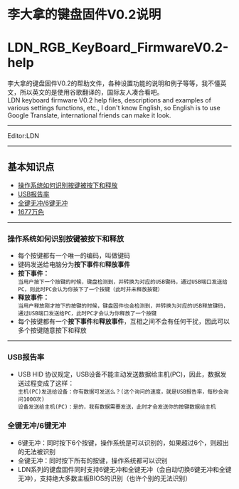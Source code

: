 ﻿李大拿的键盘固件V0.2说明
=====================
LDN_RGB_KeyBoard_FirmwareV0.2-help
=====================
李大拿的键盘固件V0.2的帮助文件，各种设置功能的说明和例子等等，我不懂英文，所以英文的是使用谷歌翻译的，国际友人凑合看吧。<br>
LDN keyboard firmware V0.2 help files, descriptions and examples of various settings functions, etc., I don't know English, so English is to use Google Translate, international friends can make it look.
****
Editor:LDN
****
## 基本知识点
   * [操作系统如何识别按键被按下和释放](#操作系统如何识别按键被按下和释放)
   * [USB报告率](#USB报告率)
   * [全键无冲/6键无冲](#全键无冲/6键无冲)
   * [1677万色](#1677万色)
  ----
  
  
 ### 操作系统如何识别按键被按下和释放
   * 每个按键都有一个唯一的编码，叫做键码
   * 键码发送给电脑分为**按下事件**和**释放事件**
   * **按下事件：** <br>
    `当用户按下一个按键的时候，键盘检测到，并转换为对应的USB键码，通过USB端口发送给PC，则此时PC会认为你按下了一个按键（此时并未释放按键）`
   * **释放事件：** <br>
    `当用户释放刚才按下的按键的时候，键盘固件也会检测到，并转换为对应的USB释放键码，通过USB端口发送给PC，此时PC才会认为你释放了一个按键`
   * 每个按键都有一个**按下事件**和**释放事件**，互相之间不会有任何干扰，因此可以多个按键随意按下和释放
  ----
 ### USB报告率
   * USB HID 协议规定，USB设备不能主动发送数据给主机(PC)，因此，数据发送过程变成了这样：<br>
    `主机(PC)发送给设备：你有数据可发送么？(这个询问的速度，就是USB报告率，每秒会询问1000次)`<br>
    `设备发送给主机(PC)：是的，我有数据需要发送，此时才会发送你的按键数据给主机`
 ### 全键无冲/6键无冲
   * 6键无冲：同时按下6个按键，操作系统是可以识别的，如果超过6个，则超出的无法被识别
   * 全键无冲：同时按下所有的按键，操作系统都可以识别
   * LDN系列的键盘固件同时支持6键无冲和全键无冲（会自动切换6键无冲和全键无冲），支持绝大多数主板BIOS的识别（也许个别的无法识别）







